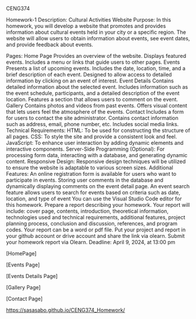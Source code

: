 CENG374

Homework-1 Description: Cultural Activities Website
Purpose: In this homework, you will develop a website that promotes and provides information about cultural events held in your city or a specific region. The website will allow users to obtain information about events, see event dates, and provide feedback about events.

Pages:
Home Page
Provides an overview of the website.
Displays featured events.
Includes a menu or links that guide users to other pages.
Events
Presents a list of upcoming events.
Includes the date, location, time, and a brief description of each event.
Designed to allow access to detailed information by clicking on an event of interest.
Event Details
Contains detailed information about the selected event.
Includes information such as the event schedule, participants, and a detailed description of the event location.
Features a section that allows users to comment on the event.
Gallery
Contains photos and videos from past events.
Offers visual content that lets users feel the atmosphere of the events.
Contact
Includes a form for users to contact the site administrator.
Contains contact information such as address, email, phone number, etc.
Includes social media links.
Technical Requirements:
HTML: To be used for constructing the structure of all pages.
CSS: To style the site and provide a consistent look and feel.
JavaScript: To enhance user interaction by adding dynamic elements and interactive components.
Server-Side Programming (Optional): For processing form data, interacting with a database, and generating dynamic content.
Responsive Design: Responsive design techniques will be utilized to ensure the website is adaptable to various screen sizes.
Additional Features:
An online registration form is available for users who want to participate in events.
Storing user comments in the database and dynamically displaying comments on the event detail page.
An event search feature allows users to search for events based on criteria such as date, location, and type of event
You can use the Visual Studio Code editor for this homework.
Prepare a report describing your homework. Your report will include: cover page, contents, introduction, theoretical information, technologies used and technical requirements, additional features, project planning process, conclusion and discussion, references, and program codes. Your report can be a word or pdf file.
Put your project and report in your github account or drive account and share the link via olearn.
Submit your homework report via Olearn.
Deadline: April 9, 2024, at 13:00 pm


[HomePage]


[Events Page]


[Events Details Page]


[Gallery Page]


[Contact Page]

https://sasasabo.github.io/CENG374_Homework/
